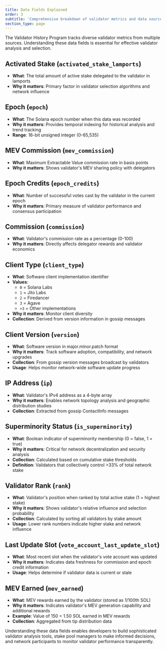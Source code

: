 ```yaml
---
title: Data Fields Explained
order: 3
subtitle: 'Comprehensive breakdown of validator metrics and data sources'
section_type: page
---
```


The Validator History Program tracks diverse validator metrics from multiple sources.
Understanding these data fields is essential for effective validator analysis and selection.

## Activated Stake (`activated_stake_lamports`)
- **What**: The total amount of active stake delegated to the validator in lamports
- **Why it matters**: Primary factor in validator selection algorithms and network influence

## Epoch (`epoch`)
- **What**: The Solana epoch number when this data was recorded
- **Why it matters**: Provides temporal indexing for historical analysis and trend tracking
- **Range**: 16-bit unsigned integer (0-65,535)

## MEV Commission (`mev_commission`)
- **What**: Maximum Extractable Value commission rate in basis points
- **Why it matters**: Shows validator's MEV sharing policy with delegators

## Epoch Credits (`epoch_credits`)
- **What**: Number of successful votes cast by the validator in the current epoch
- **Why it matters**: Primary measure of validator performance and consensus participation

## Commission (`commission`)
- **What**: Validator's commission rate as a percentage (0-100)
- **Why it matters**: Directly affects delegator rewards and validator economics

## Client Type (`client_type`)
- **What**: Software client implementation identifier
- **Values**: 
  - `0` = Solana Labs
  - `1` = Jito Labs
  - `2` = Firedancer
  - `3` = Agave
  - `>3` = Other implementations
- **Why it matters**: Monitor client diversity
- **Collection**: Derived from version information in gossip messages

## Client Version (`version`)
- **What**: Software version in major.minor.patch format
- **Why it matters**: Track software adoption, compatibility, and network upgrades
- **Collection**: From gossip version messages broadcast by validators
- **Usage**: Helps monitor network-wide software update progress

## IP Address (`ip`)
- **What**: Validator's IPv4 address as a 4-byte array
- **Why it matters**: Enables network topology analysis and geographic distribution studies
- **Collection**: Extracted from gossip ContactInfo messages

## Superminority Status (`is_superminority`)
- **What**: Boolean indicator of superminority membership (0 = false, 1 = true)
- **Why it matters**: Critical for network decentralization and security analysis
- **Collection**: Calculated based on cumulative stake thresholds
- **Definition**: Validators that collectively control >33% of total network stake

## Validator Rank (`rank`)
- **What**: Validator's position when ranked by total active stake (1 = highest stake)
- **Why it matters**: Shows validator's relative influence and selection probability
- **Collection**: Calculated by sorting all validators by stake amount
- **Usage**: Lower rank numbers indicate higher stake and network influence

## Last Update Slot (`vote_account_last_update_slot`)
- **What**: Most recent slot when the validator's vote account was updated
- **Why it matters**: Indicates data freshness for commission and epoch credit information
- **Usage**: Helps determine if validator data is current or stale

## MEV Earned (`mev_earned`)
- **What**: MEV rewards earned by the validator (stored as 1/100th SOL)
- **Why it matters**: Indicates validator's MEV generation capability and additional rewards
- **Example**: Value of 150 = 1.50 SOL earned in MEV rewards
- **Collection**: Aggregated from tip distribution data

Understanding these data fields enables developers to build sophisticated validator analysis tools, stake pool managers to make informed decisions, and network participants to monitor validator performance transparently.
